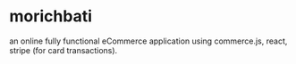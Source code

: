 # morichbati
an online fully functional eCommerce application using commerce.js, react, stripe (for card transactions). 
